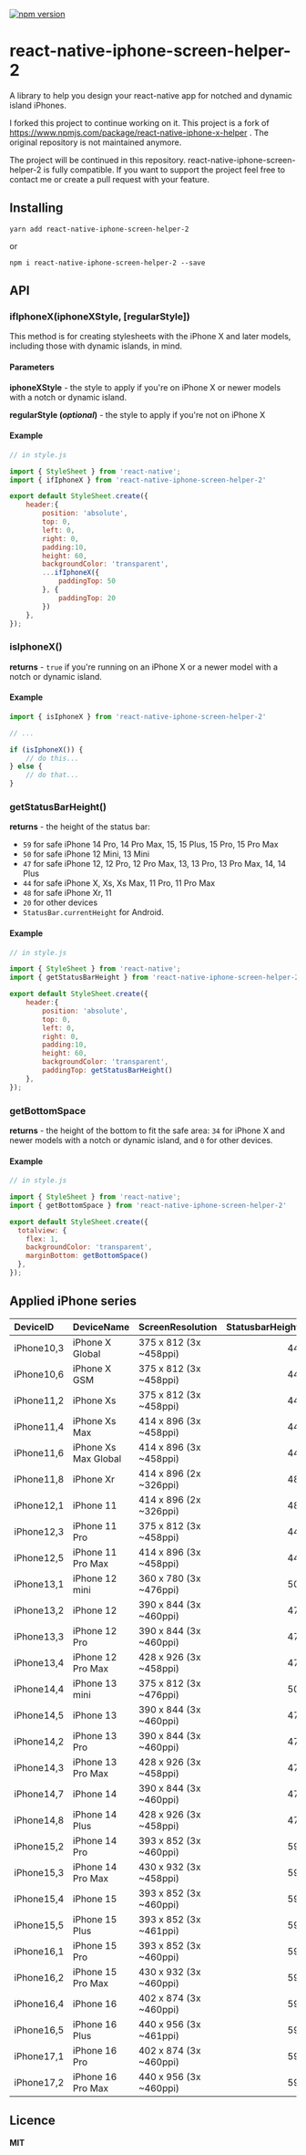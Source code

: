 [![npm version](https://badge.fury.io/js/react-native-iphone-screen-helper.svg)](https://badge.fury.io/js/react-native-iphone-screen-helper)

# react-native-iphone-screen-helper-2
A library to help you design your react-native app for notched and dynamic island iPhones.


I forked this project to continue working on it.
This project is a fork of https://www.npmjs.com/package/react-native-iphone-x-helper .
The original repository is not maintained anymore.

The project will be continued in this repository. react-native-iphone-screen-helper-2 is fully compatible.
If you want to support the project feel free to contact me or create a pull request with your feature.


## Installing ##
`yarn add react-native-iphone-screen-helper-2`

or

`npm i react-native-iphone-screen-helper-2 --save`

## API ##

### ifIphoneX(iphoneXStyle, \[regularStyle\]) ###
This method is for creating stylesheets with the iPhone X and later models, including those with dynamic islands, in mind.

#### Parameters ####
**iphoneXStyle** - the style to apply if you're on iPhone X or newer models with a notch or dynamic island.

**regularStyle (*optional*)** - the style to apply if you're not on iPhone X

#### Example ####
```js
// in style.js

import { StyleSheet } from 'react-native';
import { ifIphoneX } from 'react-native-iphone-screen-helper-2'

export default StyleSheet.create({
    header:{
        position: 'absolute',
        top: 0,
        left: 0,
        right: 0,
        padding:10,
        height: 60,
        backgroundColor: 'transparent',
        ...ifIphoneX({
            paddingTop: 50
        }, {
            paddingTop: 20
        })
    },
});
```

### isIphoneX() ###

**returns** - `true` if you're running on an iPhone X or a newer model with a notch or dynamic island.

#### Example ####
```js
import { isIphoneX } from 'react-native-iphone-screen-helper-2'

// ...

if (isIphoneX()) {
    // do this...
} else {
    // do that...
}
```

### getStatusBarHeight() ###

**returns** - the height of the status bar:
- `59` for safe iPhone 14 Pro, 14 Pro Max, 15, 15 Plus, 15 Pro, 15 Pro Max
- `50` for safe iPhone 12 Mini, 13 Mini
- `47` for safe iPhone 12, 12 Pro, 12 Pro Max, 13, 13 Pro, 13 Pro Max, 14, 14 Plus
- `44` for safe iPhone X, Xs, Xs Max, 11 Pro, 11 Pro Max
- `48` for safe iPhone Xr, 11
- `20` for other devices
- `StatusBar.currentHeight` for Android.

#### Example ####

```js
// in style.js

import { StyleSheet } from 'react-native';
import { getStatusBarHeight } from 'react-native-iphone-screen-helper-2'

export default StyleSheet.create({
    header:{
        position: 'absolute',
        top: 0,
        left: 0,
        right: 0,
        padding:10,
        height: 60,
        backgroundColor: 'transparent',
        paddingTop: getStatusBarHeight()
    },
});
```

### getBottomSpace ###

**returns** - the height of the bottom to fit the safe area: `34` for iPhone X and newer models with a notch or dynamic island, and `0` for other devices.

#### Example ####

```js
// in style.js

import { StyleSheet } from 'react-native';
import { getBottomSpace } from 'react-native-iphone-screen-helper-2'

export default StyleSheet.create({
  totalview: {
    flex: 1,
    backgroundColor: 'transparent',
    marginBottom: getBottomSpace()
  },
});
```


## Applied iPhone series
| DeviceID   | DeviceName           | ScreenResolution       |   StatusbarHeight |
|:-----------|:---------------------|:-----------------------|------------------:|
| iPhone10,3 | iPhone X Global      | 375 x 812 (3x ~458ppi) |                44 |
| iPhone10,6 | iPhone X GSM         | 375 x 812 (3x ~458ppi) |                44 |
| iPhone11,2 | iPhone Xs            | 375 x 812 (3x ~458ppi) |                44 |
| iPhone11,4 | iPhone Xs Max        | 414 x 896 (3x ~458ppi) |                44 |
| iPhone11,6 | iPhone Xs Max Global | 414 x 896 (3x ~458ppi) |                44 |
| iPhone11,8 | iPhone Xr            | 414 x 896 (2x ~326ppi) |                48 |
| iPhone12,1 | iPhone 11            | 414 x 896 (2x ~326ppi) |                48 |
| iPhone12,3 | iPhone 11 Pro        | 375 x 812 (3x ~458ppi) |                44 |
| iPhone12,5 | iPhone 11 Pro Max    | 414 x 896 (3x ~458ppi) |                44 |
| iPhone13,1 | iPhone 12 mini       | 360 x 780 (3x ~476ppi) |                50 |
| iPhone13,2 | iPhone 12            | 390 x 844 (3x ~460ppi) |                47 |
| iPhone13,3 | iPhone 12 Pro        | 390 x 844 (3x ~460ppi) |                47 |
| iPhone13,4 | iPhone 12 Pro Max    | 428 x 926 (3x ~458ppi) |                47 |
| iPhone14,4 | iPhone 13 mini       | 375 x 812 (3x ~476ppi) |                50 |
| iPhone14,5 | iPhone 13            | 390 x 844 (3x ~460ppi) |                47 |
| iPhone14,2 | iPhone 13 Pro        | 390 x 844 (3x ~460ppi) |                47 |
| iPhone14,3 | iPhone 13 Pro Max    | 428 x 926 (3x ~458ppi) |                47 |
| iPhone14,7 | iPhone 14            | 390 x 844 (3x ~460ppi) |                47 |
| iPhone14,8 | iPhone 14 Plus       | 428 x 926 (3x ~458ppi) |                47 |
| iPhone15,2 | iPhone 14 Pro        | 393 x 852 (3x ~460ppi) |                59 |
| iPhone15,3 | iPhone 14 Pro Max    | 430 x 932 (3x ~458ppi) |                59 |
| iPhone15,4 | iPhone 15            | 393 x 852 (3x ~460ppi) |                59 |
| iPhone15,5 | iPhone 15 Plus       | 393 x 852 (3x ~461ppi) |                59 |
| iPhone16,1 | iPhone 15 Pro        | 393 x 852 (3x ~460ppi) |                59 |
| iPhone16,2 | iPhone 15 Pro Max    | 430 x 932 (3x ~460ppi) |                59 |
| iPhone16,4 | iPhone 16            | 402 x 874 (3x ~460ppi) |                59 |
| iPhone16,5 | iPhone 16 Plus       | 440 x 956 (3x ~461ppi) |                59 |
| iPhone17,1 | iPhone 16 Pro        | 402 x 874 (3x ~460ppi) |                59 |
| iPhone17,2 | iPhone 16 Pro Max    | 440 x 956 (3x ~460ppi) |                59 |


## Licence ##
**MIT**
